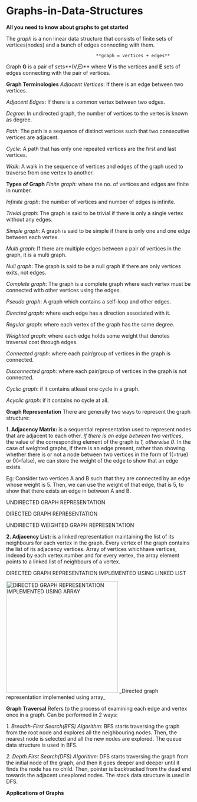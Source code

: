 # Graphs-in-Data-Structures
**All you need to know about graphs to get started**

The _graph_ is a non linear data structure that consists of finite sets of vertices(nodes) and a bunch of edges connecting with them.

                                      **graph = vertices + edges**

Graph **G** is a pair of sets**(V,E)** where **V** is the vertices and **E** sets of edges connecting with the pair of vertices.

**Graph Terminologies**
_Adjacent Vertices_: If there is an edge between two vertices.

_Adjacent Edges_: If there is a common vertex between two edges.

_Degree_: In undirected graph, the number of vertices to the vertes is known as degree.

_Path_: The path is a sequence of distinct vertices such that two consecutive vertices are adjacent.

_Cycle_: A path that has only one repeated vertices are the first and last vertices.

_Walk_: A walk in the sequence of vertices and edges of the graph used to traverse from one vertex to another.

**Types of Graph**
_Finite graph_: where the no. of vertices and edges are finite in number.

_Infinite graph_: the number of vertices and number of edges is infinite.

_Trivial graph_: The graph is said to be trivial if there is only a single vertex without any edges.

_Simple graph_: A graph is said to be simple if there is only one and one edge between each vertex.

_Multi graph_: If there are multiple edges between a pair of vertices in the graph, it is a multi graph.

_Null graph_: The graph is said to be a null graph if there are only vertices exits, not edges.

_Complete graph_: The graph is a complete graph where each vertex must be connected with other vertices using the edges.

_Pseudo graph_: A graph which contains a self-loop and other edges.

_Directed graph_: where each edge has a direction associated with it.

_Regular graph_: where each vertex of the graph has the same degree.

_Weighted graph_: where each edge holds some weight that denotes traversal cost through edges.

_Connected graph_: where each pair/group of vertices in the graph is connected.

_Disconnected graph_: where each pair/group of vertices in the graph is not connected.

_Cyclic graph_: if it contains atleast one cycle in a graph.

_Acyclic graph_: if it contains no cycle at all.

**Graph Representation**
There are generally two ways to represent the graph structure:

**1. Adjacency Matrix:** is a sequential representation used to represent nodes that are adjacent to each other. _If there is an edge between two vertices_, the value of the corresponding element of the graph is _1, otherwise 0_. In the case of weighted graphs, if there is an edge present, rather than showing whether there is or not a node between two vertices in the form of 1(=true) or 0(=false), we can store the weight of the edge to show that an edge exists.

Eg: Consider two vertices A and B such that they are connected by an edge whose weight is 5. Then, we can use the weight of that edge, that is 5, to show that there exists an edge in between A and B.

UNDIRECTED GRAPH REPRESENTATION

DIRECTED GRAPH REPRESENTATION

UNDIRECTED WEIGHTED GRAPH REPRESENTATION

**2. Adjacency List:** is a linked representation maintaining the list of its neighbours for each vertex in the graph. Every vertex of the graph contains the list of its adjacency vertices. Array of vertices whichhave vertices, indexed by each vertex number and for every vertex, the array element points to a linked list of neighbours of a vertex.

DIRECTED GRAPH REPRESENTATION IMPLEMENTED USING LINKED LIST


<img width="303" alt="DIRECTED GRAPH REPRESENTATION IMPLEMENTED USING ARRAY" src="https://user-images.githubusercontent.com/112563080/206500524-474c6fb4-3ffa-415a-948e-63f9f9f4f99f.png">
_Directed graph representation implemented using array_

**Graph Traversal**
Refers to the process of examining each edge and vertex once in a graph. Can be performed in 2 ways:

_1. Breadth-First Search(BFS) Algorithm_: BFS starts traversing the graph from the root node and explores all the neighbouring nodes. Then, the nearest node is selected and all the new nodes are explored. The queue data structure is used in BFS.

_2. Depth First Search(DFS) Algorithm_: DFS starts traversing the graph from the initial node of the graph, and then it goes deeper and deeper until it finds the node has no child. Then, pointer is backtracked from the dead end towards the adjacent unexplored nodes. The stack data structure is used in DFS.

**Applications of Graphs**
